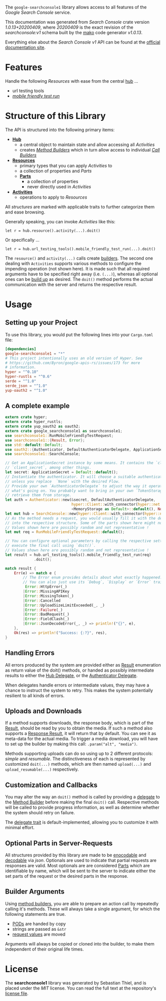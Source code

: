 <!---
DO NOT EDIT !
This file was generated automatically from 'src/mako/api/README.md.mako'
DO NOT EDIT !
-->
The `google-searchconsole1` library allows access to all features of the *Google Search Console* service.

This documentation was generated from *Search Console* crate version *1.0.13+20200409*, where *20200409* is the exact revision of the *searchconsole:v1* schema built by the [mako](http://www.makotemplates.org/) code generator *v1.0.13*.

Everything else about the *Search Console* *v1* API can be found at the
[official documentation site](https://developers.google.com/webmaster-tools/search-console-api/).
# Features

Handle the following *Resources* with ease from the central [hub](https://docs.rs/google-searchconsole1/1.0.13+20200409/google_searchconsole1/struct.SearchConsole.html) ... 

* url testing tools
 * [*mobile friendly test run*](https://docs.rs/google-searchconsole1/1.0.13+20200409/google_searchconsole1/struct.UrlTestingToolMobileFriendlyTestRunCall.html)




# Structure of this Library

The API is structured into the following primary items:

* **[Hub](https://docs.rs/google-searchconsole1/1.0.13+20200409/google_searchconsole1/struct.SearchConsole.html)**
    * a central object to maintain state and allow accessing all *Activities*
    * creates [*Method Builders*](https://docs.rs/google-searchconsole1/1.0.13+20200409/google_searchconsole1/trait.MethodsBuilder.html) which in turn
      allow access to individual [*Call Builders*](https://docs.rs/google-searchconsole1/1.0.13+20200409/google_searchconsole1/trait.CallBuilder.html)
* **[Resources](https://docs.rs/google-searchconsole1/1.0.13+20200409/google_searchconsole1/trait.Resource.html)**
    * primary types that you can apply *Activities* to
    * a collection of properties and *Parts*
    * **[Parts](https://docs.rs/google-searchconsole1/1.0.13+20200409/google_searchconsole1/trait.Part.html)**
        * a collection of properties
        * never directly used in *Activities*
* **[Activities](https://docs.rs/google-searchconsole1/1.0.13+20200409/google_searchconsole1/trait.CallBuilder.html)**
    * operations to apply to *Resources*

All *structures* are marked with applicable traits to further categorize them and ease browsing.

Generally speaking, you can invoke *Activities* like this:

```Rust,ignore
let r = hub.resource().activity(...).doit()
```

Or specifically ...

```ignore
let r = hub.url_testing_tools().mobile_friendly_test_run(...).doit()
```

The `resource()` and `activity(...)` calls create [builders][builder-pattern]. The second one dealing with `Activities` 
supports various methods to configure the impending operation (not shown here). It is made such that all required arguments have to be 
specified right away (i.e. `(...)`), whereas all optional ones can be [build up][builder-pattern] as desired.
The `doit()` method performs the actual communication with the server and returns the respective result.

# Usage

## Setting up your Project

To use this library, you would put the following lines into your `Cargo.toml` file:

```toml
[dependencies]
google-searchconsole1 = "*"
# This project intentionally uses an old version of Hyper. See
# https://github.com/Byron/google-apis-rs/issues/173 for more
# information.
hyper = "^0.10"
hyper-rustls = "^0.6"
serde = "^1.0"
serde_json = "^1.0"
yup-oauth2 = "^1.0"
```

## A complete example

```Rust
extern crate hyper;
extern crate hyper_rustls;
extern crate yup_oauth2 as oauth2;
extern crate google_searchconsole1 as searchconsole1;
use searchconsole1::RunMobileFriendlyTestRequest;
use searchconsole1::{Result, Error};
use std::default::Default;
use oauth2::{Authenticator, DefaultAuthenticatorDelegate, ApplicationSecret, MemoryStorage};
use searchconsole1::SearchConsole;

// Get an ApplicationSecret instance by some means. It contains the `client_id` and 
// `client_secret`, among other things.
let secret: ApplicationSecret = Default::default();
// Instantiate the authenticator. It will choose a suitable authentication flow for you, 
// unless you replace  `None` with the desired Flow.
// Provide your own `AuthenticatorDelegate` to adjust the way it operates and get feedback about 
// what's going on. You probably want to bring in your own `TokenStorage` to persist tokens and
// retrieve them from storage.
let auth = Authenticator::new(&secret, DefaultAuthenticatorDelegate,
                              hyper::Client::with_connector(hyper::net::HttpsConnector::new(hyper_rustls::TlsClient::new())),
                              <MemoryStorage as Default>::default(), None);
let mut hub = SearchConsole::new(hyper::Client::with_connector(hyper::net::HttpsConnector::new(hyper_rustls::TlsClient::new())), auth);
// As the method needs a request, you would usually fill it with the desired information
// into the respective structure. Some of the parts shown here might not be applicable !
// Values shown here are possibly random and not representative !
let mut req = RunMobileFriendlyTestRequest::default();

// You can configure optional parameters by calling the respective setters at will, and
// execute the final call using `doit()`.
// Values shown here are possibly random and not representative !
let result = hub.url_testing_tools().mobile_friendly_test_run(req)
             .doit();

match result {
    Err(e) => match e {
        // The Error enum provides details about what exactly happened.
        // You can also just use its `Debug`, `Display` or `Error` traits
         Error::HttpError(_)
        |Error::MissingAPIKey
        |Error::MissingToken(_)
        |Error::Cancelled
        |Error::UploadSizeLimitExceeded(_, _)
        |Error::Failure(_)
        |Error::BadRequest(_)
        |Error::FieldClash(_)
        |Error::JsonDecodeError(_, _) => println!("{}", e),
    },
    Ok(res) => println!("Success: {:?}", res),
}

```
## Handling Errors

All errors produced by the system are provided either as [Result](https://docs.rs/google-searchconsole1/1.0.13+20200409/google_searchconsole1/enum.Result.html) enumeration as return value of 
the doit() methods, or handed as possibly intermediate results to either the 
[Hub Delegate](https://docs.rs/google-searchconsole1/1.0.13+20200409/google_searchconsole1/trait.Delegate.html), or the [Authenticator Delegate](https://docs.rs/yup-oauth2/*/yup_oauth2/trait.AuthenticatorDelegate.html).

When delegates handle errors or intermediate values, they may have a chance to instruct the system to retry. This 
makes the system potentially resilient to all kinds of errors.

## Uploads and Downloads
If a method supports downloads, the response body, which is part of the [Result](https://docs.rs/google-searchconsole1/1.0.13+20200409/google_searchconsole1/enum.Result.html), should be
read by you to obtain the media.
If such a method also supports a [Response Result](https://docs.rs/google-searchconsole1/1.0.13+20200409/google_searchconsole1/trait.ResponseResult.html), it will return that by default.
You can see it as meta-data for the actual media. To trigger a media download, you will have to set up the builder by making
this call: `.param("alt", "media")`.

Methods supporting uploads can do so using up to 2 different protocols: 
*simple* and *resumable*. The distinctiveness of each is represented by customized 
`doit(...)` methods, which are then named `upload(...)` and `upload_resumable(...)` respectively.

## Customization and Callbacks

You may alter the way an `doit()` method is called by providing a [delegate](https://docs.rs/google-searchconsole1/1.0.13+20200409/google_searchconsole1/trait.Delegate.html) to the 
[Method Builder](https://docs.rs/google-searchconsole1/1.0.13+20200409/google_searchconsole1/trait.CallBuilder.html) before making the final `doit()` call. 
Respective methods will be called to provide progress information, as well as determine whether the system should 
retry on failure.

The [delegate trait](https://docs.rs/google-searchconsole1/1.0.13+20200409/google_searchconsole1/trait.Delegate.html) is default-implemented, allowing you to customize it with minimal effort.

## Optional Parts in Server-Requests

All structures provided by this library are made to be [enocodable](https://docs.rs/google-searchconsole1/1.0.13+20200409/google_searchconsole1/trait.RequestValue.html) and 
[decodable](https://docs.rs/google-searchconsole1/1.0.13+20200409/google_searchconsole1/trait.ResponseResult.html) via *json*. Optionals are used to indicate that partial requests are responses 
are valid.
Most optionals are are considered [Parts](https://docs.rs/google-searchconsole1/1.0.13+20200409/google_searchconsole1/trait.Part.html) which are identifiable by name, which will be sent to 
the server to indicate either the set parts of the request or the desired parts in the response.

## Builder Arguments

Using [method builders](https://docs.rs/google-searchconsole1/1.0.13+20200409/google_searchconsole1/trait.CallBuilder.html), you are able to prepare an action call by repeatedly calling it's methods.
These will always take a single argument, for which the following statements are true.

* [PODs][wiki-pod] are handed by copy
* strings are passed as `&str`
* [request values](https://docs.rs/google-searchconsole1/1.0.13+20200409/google_searchconsole1/trait.RequestValue.html) are moved

Arguments will always be copied or cloned into the builder, to make them independent of their original life times.

[wiki-pod]: http://en.wikipedia.org/wiki/Plain_old_data_structure
[builder-pattern]: http://en.wikipedia.org/wiki/Builder_pattern
[google-go-api]: https://github.com/google/google-api-go-client

# License
The **searchconsole1** library was generated by Sebastian Thiel, and is placed 
under the *MIT* license.
You can read the full text at the repository's [license file][repo-license].

[repo-license]: https://github.com/Byron/google-apis-rsblob/master/LICENSE.md
